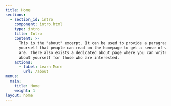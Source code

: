 ```yaml
---
title: Home
sections:
  - section_id: intro
    component: intro.html
    type: intro
    title: Intro
    content: >-
      This is the "about" excerpt. It can be used to provide a paragraph about
      yourself that people can read on the homepage to get a sense of who you
      are. There also exists a dedicated about page where you can write more
      about yourself for those who are interested.
    actions:
      - label: Learn More
        url: /about
menus:
  main:
    title: Home
    weight: 1
layout: home
---
```

